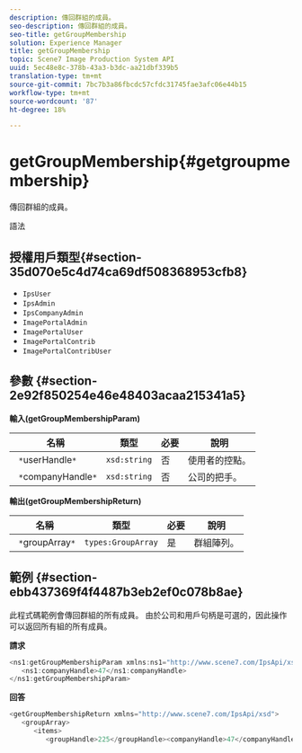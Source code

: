 ```yaml
---
description: 傳回群組的成員。
seo-description: 傳回群組的成員。
seo-title: getGroupMembership
solution: Experience Manager
title: getGroupMembership
topic: Scene7 Image Production System API
uuid: 5ec48e8c-378b-43a3-b3dc-aa21dbf339b5
translation-type: tm+mt
source-git-commit: 7bc7b3a86fbcdc57cfdc31745fae3afc06e44b15
workflow-type: tm+mt
source-wordcount: '87'
ht-degree: 18%

---
```



# getGroupMembership{#getgroupmembership}

傳回群組的成員。

語法

## 授權用戶類型{#section-35d070e5c4d74ca69df508368953cfb8}

* `IpsUser`
* `IpsAdmin`
* `IpsCompanyAdmin`
* `ImagePortalAdmin`
* `ImagePortalUser`
* `ImagePortalContrib`
* `ImagePortalContribUser`

## 參數 {#section-2e92f850254e46e48403acaa215341a5}

**輸入(getGroupMembershipParam)**

| 名稱 | 類型 | 必要 | 說明 |
|---|---|---|---|
| ` *`userHandle`*` | `xsd:string` | 否 | 使用者的控點。 |
| ` *`companyHandle`*` | `xsd:string` | 否 | 公司的把手。 |

**輸出(getGroupMembershipReturn)**

| 名稱 | 類型 | 必要 | 說明 |
|---|---|---|---|
| ` *`groupArray`*` | `types:GroupArray` | 是 | 群組陣列。 |

## 範例 {#section-ebb437369f4f4487b3eb2ef0c078b8ae}

此程式碼範例會傳回群組的所有成員。 由於公司和用戶句柄是可選的，因此操作可以返回所有組的所有成員。

**請求**

```java
<ns1:getGroupMembershipParam xmlns:ns1="http://www.scene7.com/IpsApi/xsd">
   <ns1:companyHandle>47</ns1:companyHandle>
</ns1:getGroupMembershipParam>
```

**回答**

```java
<getGroupMembershipReturn xmlns="http://www.scene7.com/IpsApi/xsd">
   <groupArray>
      <items>
         <groupHandle>225</groupHandle><companyHandle>47</companyHandle><name>MyGroup</name><isSystemDefined>false</isSystemDefined></items></groupArray></getGroupMembershipReturn>
```

